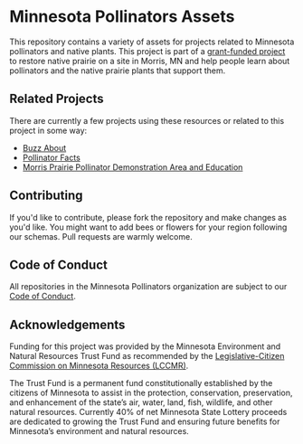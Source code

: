 # Minnesota Pollinators Assets

This repository contains a variety of assets for projects related to Minnesota pollinators and native plants.
This project is part of a [grant-funded project](https://wcroc.cfans.umn.edu/restoring-native-prairie) to restore native prairie on a site in Morris, MN
and help people learn about pollinators and the native prairie plants that support them. 

## Related Projects

There are currently a few projects using these resources or related to this project in some way:

- [Buzz About](https://github.com/mn-pollinators/buzz-about)
- [Pollinator Facts](https://github.com/mn-pollinators/pollinator-facts)
- [Morris Prairie Pollinator Demonstration Area and Education](https://wcroc.cfans.umn.edu/restoring-native-prairie)

## Contributing

If you'd like to contribute, please fork the repository and make changes as
you'd like. You might want to add bees or flowers for your region following our schemas. Pull requests are warmly welcome.

## Code of Conduct

All repositories in the Minnesota Pollinators organization are subject to our [Code of Conduct](https://github.com/mn-pollinators/code-of-conduct/blob/master/CODE_OF_CONDUCT.md).


## Acknowledgements

Funding for this project was provided by the Minnesota Environment and Natural Resources Trust
Fund as recommended by the [Legislative-Citizen Commission on Minnesota Resources (LCCMR)](https://www.lccmr.leg.mn/).

The Trust Fund is a permanent fund constitutionally established by the citizens of Minnesota to
assist in the protection, conservation, preservation, and enhancement of the state’s air, water, land,
fish, wildlife, and other natural resources.
Currently 40% of net Minnesota State Lottery proceeds are dedicated to growing the Trust Fund
and ensuring future benefits for Minnesota’s environment and natural resources.
